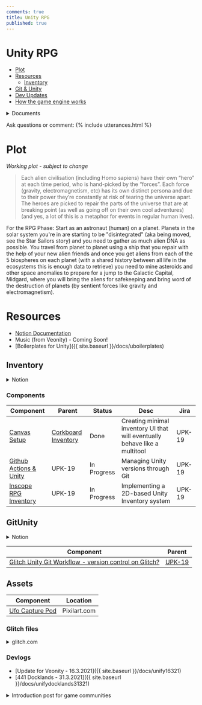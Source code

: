 ```yaml
---
comments: true
title: Unity RPG
published: true
---
```


# Unity RPG

* [Plot](#plot)
* [Resources](#resources)
	* [Inventory](#inventory)
* [Git & Unity](#GitUnity)
* [Dev Updates](#devlogs)
* [How the game engine works](https://cli.skinetics.tech/26a34bc558184b45839a7259641b852d#0c39636042034d27adba68e63d215e7a)

<details><summary>Documents</summary>
<iframe style="width: 90%; height: 1000px; overflow: show;" src="https://skinetics.notelet.so/bcbdcd59d2a443c9bc278318b8ce241d" width="100%" height="1000" scrolling="yes">Iframes not supported</iframe>
</details>

Ask questions or comment:
{% include utterances.html %}


# Plot
*Working plot - subject to change*

> Each alien civilisation (including Homo sapiens) have their own “hero” at each time period, who is hand-picked by the “forces”. Each force (gravity, electromagnetism, etc) has its own distinct persona and due to their power they’re constantly at risk of tearing the universe apart. The heroes are picked to repair the parts of the universe that are at breaking point (as well as going off on their own cool adventures) (and yes, a lot of this is a metaphor for events in regular human lives).

For the RPG Phase:
Start as an astronaut (human) on a planet. Planets in the solar system you're in are starting to be "disintegrated" (aka being moved, see the Star Sailors story) and you need to gather as much alien DNA as possible. You travel from planet to planet using a ship that you repair with the help of your new alien friends and once you get aliens from each of the 5 biospheres on each planet (with a shared history between all life in the ecosystems this is enough data to retrieve) you need to mine asteroids and other space anomalies to prepare for a jump to the Galactic Capital, Midgard, where you will bring the aliens for safekeeping and bring word of the destruction of planets (by sentient forces like gravity and electromagnetism). 

# Resources
* [Notion Documentation](https://skinetics.notelet.so/bcbdcd59d2a443c9bc278318b8ce241d)
* Music (from Veonity) - Coming Soon!
* [Boilerplates for Unity]({{ site.baseurl }}/docs/uboilerplates)

## Inventory

<details><summary>Notion</summary>
<iframe style="width: 90%; height: 1000px; overflow: show;" src="https://skinetics.notelet.so/56c1cffce8ee403bb78314a979fe3210" width="100%" height="1000" scrolling="yes">IFrame</iframe>
</details>


### Components
| Component | Parent | Status | Desc | Jira |
|---|---|---|---|---|
| [Canvas Setup](https://www.notion.so/skinetics/Inscope-RPG-Inventory-56c1cffce8ee403bb78314a979fe3210#ca6ece24514e401797749af13eef316a) | [Corkboard Inventory](https://www.notion.so/skinetics/Inscope-RPG-Inventory-56c1cffce8ee403bb78314a979fe3210#d7c28861c14c43d7ad246646232e71e7) | Done | Creating minimal inventory UI that will eventually behave like a multitool | UPK-19 |
| [Github Actions & Unity](http://signalk.notelet.so/a9fa1a67182a471485ecc367e830a125) | UPK-19 | In Progress | Managing Unity versions through Git | UPK-19 |
| [Inscope RPG Inventory](https://glitch.com/edit/#!/unity-webrtc?path=notes%2Finscope-11-inventory.md%3A180%3A0) | UPK-19 | In Progress | Implementing a 2D-based Unity Inventory system | UPK-19 |

## GitUnity
<details><summary>Notion</summary>
<iframe style="width: 90%; height: 1000px; overflow: show;" src="https://skinetics.notelet.so/88d8755295c04c6b8837b6762e384181" width="100%" height="100%" scrolling="yes">Iframe</iframe>

<iframe style="width: 90%; height: 1000px; overflow: show;" src="https://skinetics.notelet.so/a9fa1a67182a471485ecc367e830a125" width="100%" height="100%" scrolling="yes">Iframe</iframe>
</details>

| Component | Parent |
|---|---|
| [Glitch Unity Git Workflow - version control on Glitch?](https://support.glitch.com/t/unable-to-connect-to-websocket-from-unity/30890) | [UPK-19](#components) |

## Assets
| Component | Location |
|---|---|
| [Ufo Capture Pod](https://www.pixilart.com/art/ufo-capture-pod-d6de1cc5aeb3f9e) | Pixilart.com |

### Glitch files
<details><summary>glitch.com</summary>
<iframe
    src="https://glitch.com/embed/#!/embed/larbuckle?path=README.md&previewSize=0"
    title="larbuckle on Glitch"
    allow="geolocation; microphone; camera; midi; vr; encrypted-media"
    style="height: 100%; width: 1000px; border: 0;">
</iframe>
</details>

### Devlogs
* [Update for Veonity - 16.3.2021]({{ site.baseurl }}/docs/unify16321)
* [441 Docklands - 31.3.2021]({{ site.baseurl }}/docs/unifydocklands31321)

<details><summary>Introduction post for game communities</summary>
	Hey guys, I've spent a few months working on a new project with my software development team and No Man's Sky is a really big component in this project. Basically, I'm trying to integrate Citizen Science directly into video games (sort of like Eve Online's Project Discovery, but as a part of the main game rather than a secondary storyline/minigame). I've found that there are heaps of people interested in science (whether it's space, bio, whatever) that might want to contribute or learn more - but if you aren't part of the industry (i.e. didn't study science at university) then it's sort of a walled-garden - it's hard to connect with anyone doing any work or even learn about your area of interest properly. Science magazines and other media formats are great but they're not always the most engaging, so I thought that video games would be a good way to
Engage with interested people
Teach these people concepts, studies and information about their area of interest
Allow these people to contribute to relevant, important scientific research regardless of their background, job or location.
This is a two-part process - 
Our own game, built with the Unity Game Engine and on top of our own game engine, Arcadia (which is also a "fork" of platforms like Facebook Games & Steam). Our game will be an open-world sci-fi game with tons of mini-games based on old Arcade(ia) games included
Mods for games made by other manufacturers, like No Man's Sky (storylines, custom maps, and custom items) 

How will it work? Well, suffice it to say many interesting science projects have APIs and these can integrate with your favourite games using either Unity addressables (for Unity games) or plain mods. What's cool about this is we can even create a platform to share your items and resources between games (like Pokemon Home) using the in-game API and your accounts. 

We've started negotiating some official tie-ins with game studios of varying scales and have a little bit - not much - funding behind us. Since we're trying to bring science to the people without locking it behind a paywall, we've decided our project will be 100% open-source. 

If you're interested, drop me a PM on Facebook. I'm not going to fill this page up with links. 

-L
</details>
